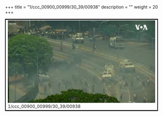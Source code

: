 +++
title = "1/ccc_00900_00999/30_39/00938"
description = ""
weight = 20
+++

<table style="border:2px solid black;max-width:800px;max-height:800px;" 
><tr><td>
<img class="center-fit-jpg"
src="/jpg_/aaa_20190430_NxaOmWaI8sI_00937.jpg">
1/ccc_00900_00999/30_39/00938
</img></td></tr></table>
